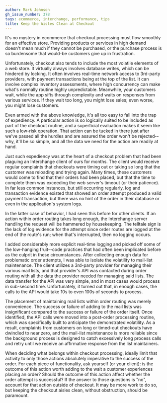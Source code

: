 ```yaml
---
author: Mark Johnson
gh_issue_number: 378
tags: ecommerce, interchange, performance, tips
title: Keep the Aisles Clean at Checkout
---
```




It's no mystery in ecommerce that checkout processing must flow smoothly for an effective store. Providing products or services in high demand doesn't mean much if they cannot be purchased, or the purchase process is so burdensome that would-be customers give up in frustration.

Unfortunately, checkout also tends to include the most volatile elements of a web store. It virtually always involves database writes, which can be hindered by locking. It often involves real-time network access to 3rd-party providers, with payment transactions being at the top of the list. It can involve complex inventory assessments, where high concurrency can make what's normally routine highly unpredictable. Meanwhile, your customers wait, while the app sifts through complexity and waits on responses from various services. If they wait too long, you might lose sales; even worse, you might lose customers.

Even armed with the above knowledge, it's all too easy to fall into the trap of expediency. A particular action is so logically suited to be included as part of the checkout routine, and a superficial evaluation makes it seem like such a low-risk operation. That action can be tucked in there just after we've passed all the hurdles and are assured the order won't be rejected--why, it'll be so simple, and all the data we need for the action are readily at hand.

Just such expediency was at the heart of a checkout problem that had been plaguing an Interchange client of ours for months. The client would receive regular complaints that checkouts were timing out or taking so long that the customer was reloading and trying again. Many times, these customers would come to find that their orders had been placed, but that the time to complete them was exceeding the web server's timeout (or their patience). In far less common instances, but still occurring regularly, log and transaction evidence existed that showed an order attempt produced a valid payment transaction, but there was no hint of the order in their database or even in the application's system logs.

In the latter case of behavior, I had seen this before for other clients. If an action within order routing takes long enough, the Interchange server handling the request will be hammered by housekeeping. The telltale sign is the lack of log evidence for the attempt since order routes are logged at the end of the route's run; when that's interrupted, then no logging occurs.

I added considerably more explicit real-time logging and picked off some of the low-hanging fruit--code practices that had often been implicated before as the culprit in these circumstances. After collecting enough data for problematic order attempts, I was able to isolate the volatility to mail-list maintenance. The client utilizes a 3rd-party provider for managing their various mail lists, and that provider's API was contacted during order routing with all the data the provider needed for managing said lists. The data transfer for the API was very simple, and in most cases would process in sub-second time. Unfortunately, it turned out that, in enough cases, the calls to the API would take 10s to even 100s of seconds to process.

The placement of maintaining mail lists within order routing was merely convenience. The success or failure of adding to the mail lists was insignificant compared to the success or failure of the order itself. Once identified, the API calls were moved into a post-order processing routine, which was specifically built to anticipate the demonstrated volatility. As a result, complaints from customers on long or timed-out checkouts have dwindled to near zero, and the mail-list maintenance is more reliable since the background process is designed to catch excessively long process calls and retry until we receive an affirmative response from the list maintainers.

When deciding what belongs within checkout processing, ideally limit that activity to only those actions absolutely imperative to the success of the order. For each piece of functionality, ask yourself (or your client): is the outcome of this action worth adding to the wait a customer experiences placing an order? Should the outcome of this action affect whether the order attempt is successful? If the answer to those questions is "no", account for that action outside of checkout. It may be more work to do so, but keeping the checkout aisles clean, without obstruction, should be paramount.


